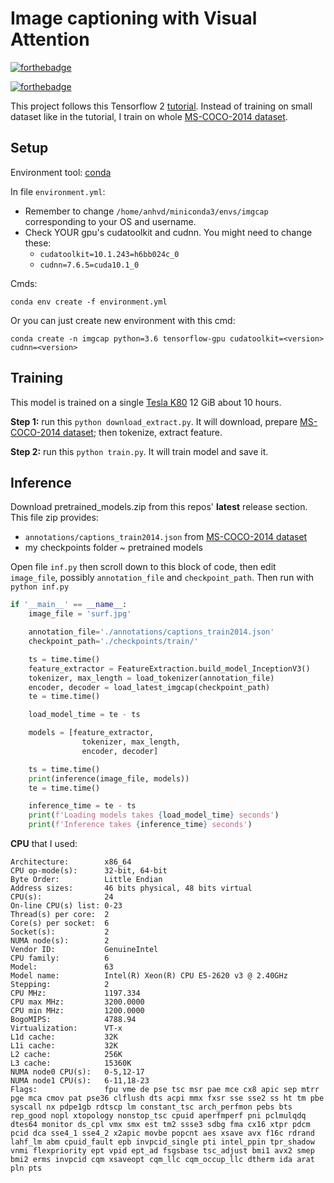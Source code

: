 # Image captioning with Visual Attention

[![forthebadge](https://forthebadge.com/images/badges/made-with-python.svg)](https://forthebadge.com)

[![forthebadge](https://forthebadge.com/images/badges/works-on-my-machine.svg)](https://forthebadge.com)

This project follows this Tensorflow 2 [tutorial](https://www.tensorflow.org/tutorials/text/image_captioning). Instead of training on small dataset like in the tutorial, I train on whole [MS-COCO-2014 dataset](http://images.cocodataset.org/zips/train2014.zip).

## Setup

Environment tool: [conda](https://docs.conda.io/en/latest/)

In file `environment.yml`:
- Remember to change `/home/anhvd/miniconda3/envs/imgcap` corresponding to your OS and username. 
- Check YOUR gpu's cudatoolkit and cudnn. You might need to change these:
    - `cudatoolkit=10.1.243=h6bb024c_0`
    - `cudnn=7.6.5=cuda10.1_0`

Cmds:
```
conda env create -f environment.yml
```

Or you can just create new environment with this cmd:
```
conda create -n imgcap python=3.6 tensorflow-gpu cudatoolkit=<version> cudnn=<version>
```

## Training

This model is trained on a single [Tesla K80](https://www.nvidia.com/en-gb/data-center/tesla-k80/) 12 GiB about 10 hours.

**Step 1:** run this `python download_extract.py`. It will download, prepare [MS-COCO-2014 dataset](http://images.cocodataset.org/zips/train2014.zip); then tokenize, extract feature.

**Step 2:** run this `python train.py`. It will train model and save it.

## Inference

Download pretrained_models.zip from this repos' **latest** release section. This file zip provides:
- `annotations/captions_train2014.json` from [MS-COCO-2014 dataset](http://images.cocodataset.org/zips/train2014.zip)
- my checkpoints folder ~ pretrained models

Open file `inf.py` then scroll down to this block of code, then edit `image_file`, possibly `annotation_file` and `checkpoint_path`. Then run with `python inf.py`
```python
if '__main__' == __name__:
    image_file = 'surf.jpg'

    annotation_file='./annotations/captions_train2014.json' 
    checkpoint_path='./checkpoints/train/'

    ts = time.time()
    feature_extractor = FeatureExtraction.build_model_InceptionV3()
    tokenizer, max_length = load_tokenizer(annotation_file)
    encoder, decoder = load_latest_imgcap(checkpoint_path)
    te = time.time()

    load_model_time = te - ts

    models = [feature_extractor, 
                tokenizer, max_length, 
                encoder, decoder]

    ts = time.time()
    print(inference(image_file, models))
    te = time.time()

    inference_time = te - ts
    print(f'Loading models takes {load_model_time} seconds')
    print(f'Inference takes {inference_time} seconds')
```

__CPU__ that I used:
```
Architecture:        x86_64
CPU op-mode(s):      32-bit, 64-bit
Byte Order:          Little Endian
Address sizes:       46 bits physical, 48 bits virtual
CPU(s):              24
On-line CPU(s) list: 0-23
Thread(s) per core:  2
Core(s) per socket:  6
Socket(s):           2
NUMA node(s):        2
Vendor ID:           GenuineIntel
CPU family:          6
Model:               63
Model name:          Intel(R) Xeon(R) CPU E5-2620 v3 @ 2.40GHz
Stepping:            2
CPU MHz:             1197.334
CPU max MHz:         3200.0000
CPU min MHz:         1200.0000
BogoMIPS:            4788.94
Virtualization:      VT-x
L1d cache:           32K
L1i cache:           32K
L2 cache:            256K
L3 cache:            15360K
NUMA node0 CPU(s):   0-5,12-17
NUMA node1 CPU(s):   6-11,18-23
Flags:               fpu vme de pse tsc msr pae mce cx8 apic sep mtrr pge mca cmov pat pse36 clflush dts acpi mmx fxsr sse sse2 ss ht tm pbe syscall nx pdpe1gb rdtscp lm constant_tsc arch_perfmon pebs bts rep_good nopl xtopology nonstop_tsc cpuid aperfmperf pni pclmulqdq dtes64 monitor ds_cpl vmx smx est tm2 ssse3 sdbg fma cx16 xtpr pdcm pcid dca sse4_1 sse4_2 x2apic movbe popcnt aes xsave avx f16c rdrand lahf_lm abm cpuid_fault epb invpcid_single pti intel_ppin tpr_shadow vnmi flexpriority ept vpid ept_ad fsgsbase tsc_adjust bmi1 avx2 smep bmi2 erms invpcid cqm xsaveopt cqm_llc cqm_occup_llc dtherm ida arat pln pts
```

